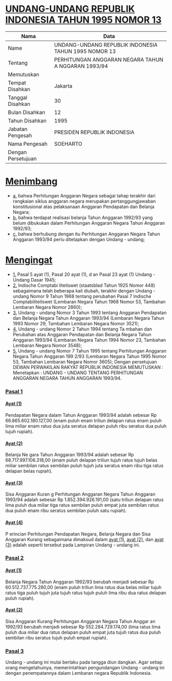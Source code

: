 # [UNDANG-UNDANG REPUBLIK INDONESIA TAHUN 1995 NOMOR 13](http://example.org/legal/peraturan/uu/1995/13)

| Nama | Data |
| ------ | ----- |
|Name|UNDANG-UNDANG REPUBLIK INDONESIA TAHUN 1995 NOMOR 13|
|Tentang| PERHITUNGAN ANGGARAN NEGARA TAHUN A NGGARAN 1993/94|
|Memutuskan||
|Tempat Disahkan|Jakarta|
|Tanggal Disahkan|30|
|Bulan Disahkan|12|
|Tahun Disahkan|1995|
|Jabatan Pengesah|PRESIDEN REPUBLIK INDONESIA|
|Nama Pengesah|SOEHARTO|
|Dengan Persetujuan||
# [Menimbang](http://example.org/legal/peraturan/uu/1995/13/menimbang)

* [a.](http://example.org/legal/peraturan/uu/1995/13/menimbang/huruf/a) bahwa Perhitungan Anggaran Negara sebagai tahap terakhir dari rangkaian siklus anggaran negara merupakan pertanggungjawaban konstitusional atas pelaksanaan Anggaran Pendapatan dan Belanja Negara;
* [b.](http://example.org/legal/peraturan/uu/1995/13/menimbang/huruf/b) bahwa terdapat realisasi belanja Tahun Anggaran 1992/93 yang belum dibukukan dalam Perhitungan Anggaran Negara Tahun Anggaran 1992/93;
* [c.](http://example.org/legal/peraturan/uu/1995/13/menimbang/huruf/c) bahwa berhubung dengan itu Perhitungan Anggaran Negara Tahun Anggaran 1993/94 perlu ditetapkan dengan Undang - undang;
# [Mengingat](http://example.org/legal/peraturan/uu/1995/13/mengingat)

* [1.](http://example.org/legal/peraturan/uu/1995/13/mengingat/huruf/0001) Pasal 5 ayat (1), Pasal 20 ayat (1), d an Pasal 23 ayat (1) Undang - Undang Dasar 1945;
* [2.](http://example.org/legal/peraturan/uu/1995/13/mengingat/huruf/0002) Indische Comptabi liteitswet (staatsblad Tahun 1925 Nomor 448) sebagaimana telah beberapa kali diubah, terakhir dengan Undang - undang Nomor 9 Tahun 1968 tentang perubahan Pasal 7 Indische Comptabiliteitswet (Lembaran Negara Tahun 1968 Nomor 53, Tambahan Lembaran Negara Nomor 2860);
* [3.](http://example.org/legal/peraturan/uu/1995/13/mengingat/huruf/0003) Undang - undang Nomor 3 Tahun 1993 tentang Anggaran Pendapatan dan Belanja Negara Tahun Anggaran 1993/94 (Lembaran Negara Tahun 1993 Nomor 29, Tambahan Lembaran Negara Nomor 3521);
* [4.](http://example.org/legal/peraturan/uu/1995/13/mengingat/huruf/0004) Undang - undang Nomor 2 Tahun 1994 tentang Ta mbahan dan Perubahan atas Anggaran Pendapatan dan Belanja Negara Tahun Anggaran 1993/94 (Lembaran Negara Tahun 1994 Nomor 23, Tambahan Lembaran Negara Nomor 3548);
* [5.](http://example.org/legal/peraturan/uu/1995/13/mengingat/huruf/0005) Undang - undang Nomor 7 Tahun 1995 tentang Perhitungan Anggaran Negara Tahun Anggaran 199 2/93 (Lembaran Negara Tahun 1995 Nomor 53, Tambahan Lembaran Negara Nomor 3605); Dengan persetujuan DEWAN PERWAKILAN RAKYAT REPUBLIK INDONESIA MEMUTUSKAN : Menetapkan : UNDANG - UNDANG TENTANG PERHITUNGAN ANGGARAN NEGARA TAHUN ANGGARAN 1993/94.

### [Pasal 1](http://example.org/legal/peraturan/uu/1995/13/pasal/0001)

#### [Ayat (1)](http://example.org/legal/peraturan/uu/1995/13/pasal/0001/versi/19951230/ayat/0001)
Pendapatan Negara dalam Tahun Anggaran 1993/94 adalah sebesar Rp 66.865.602.180.127,00 (enam puluh enam triliun delapan ratus enam puluh lima miliar enam ratus dua juta seratus delapan puluh ribu seratus dua puluh tujuh rupiah).

#### [Ayat (2)](http://example.org/legal/peraturan/uu/1995/13/pasal/0001/versi/19951230/ayat/0002)
Belanja Ne gara Tahun Anggaran 1993/94 adalah sebesar Rp 68.717.997.106.318,00 (enam puluh delapan triliun tujuh ratus tujuh belas miliar sembilan ratus sembilan puluh tujuh juta seratus enam ribu tiga ratus delapan belas rupiah).

#### [Ayat (3)](http://example.org/legal/peraturan/uu/1995/13/pasal/0001/versi/19951230/ayat/0003)
Sisa Anggaran Kuran g Perhitungan Anggaran Negara Tahun Anggaran 1993/94 adalah sebesar Rp 1.852.394.926.191,00 (satu triliun delapan ratus lima puluh dua miliar tiga ratus sembilan puluh empat juta sembilan ratus dua puluh enam ribu seratus sembilan puluh satu rupiah).

#### [Ayat (4)](http://example.org/legal/peraturan/uu/1995/13/pasal/0001/versi/19951230/ayat/0004)
P erincian Perhitungan Pendapatan Negara, Belanja Negara dan Sisa Anggaran Kurang sebagaimana dimaksud dalam [ayat (1)](http://example.org/legal/peraturan/uu/1995/13/pasal/0001/versi/19951230/ayat/0001), [ayat (2)](http://example.org/legal/peraturan/uu/1995/13/pasal/0001/versi/19951230/ayat/0002), dan [ayat (3)](http://example.org/legal/peraturan/uu/1995/13/pasal/0001/versi/19951230/ayat/0003) adalah seperti tersebut pada Lampiran Undang - undang ini.


### [Pasal 2](http://example.org/legal/peraturan/uu/1995/13/pasal/0002)

#### [Ayat (1)](http://example.org/legal/peraturan/uu/1995/13/pasal/0002/versi/19951230/ayat/0001)
Belanja Negara Tahun Anggaran 1992/93 berubah menjadi sebesar Rp 60.512.737.775.280,00 (enam puluh triliun lima ratus dua belas miliar tujuh ratus tiga puluh tujuh juta tujuh ratus tujuh puluh lima ribu dua ratus delapan puluh rupiah).

#### [Ayat (2)](http://example.org/legal/peraturan/uu/1995/13/pasal/0002/versi/19951230/ayat/0002)
Sisa Anggaran Kurang Perhitungan Anggaran Negara Tahun Anggar an 1992/93 berubah menjadi sebesar Rp 552.284.729.174,00 (lima ratus lima puluh dua miliar dua ratus delapan puluh empat juta tujuh ratus dua puluh sembilan ribu seratus tujuh puluh empat rupiah).


### [Pasal 3](http://example.org/legal/peraturan/uu/1995/13/pasal/0003)
Undang - undang ini mulai berlaku pada tangga diun dangkan. Agar setiap orang mengetahuinya, memerintahkan pengundangan Undang - undang ini dengan penempatannya dalam Lembaran negara Republik Indonesia.
